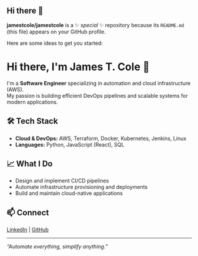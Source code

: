 ## Hi there 👋


**jamestcole/jamestcole** is a ✨ _special_ ✨ repository because its `README.md` (this file) appears on your GitHub profile.

Here are some ideas to get you started:

# Hi there, I'm James T. Cole 👋

I'm a **Software Engineer** specializing in automation and cloud infrastructure (AWS).  
My passion is building efficient DevOps pipelines and scalable systems for modern applications.

## 🛠️ Tech Stack
- **Cloud & DevOps:** AWS, Terraform, Docker, Kubernetes, Jenkins, Linux
- **Languages:** Python, JavaScript (React), SQL

## 📈 What I Do
- Design and implement CI/CD pipelines
- Automate infrastructure provisioning and deployments
- Build and maintain cloud-native applications

## 📫 Connect
[LinkedIn](#) | [GitHub](https://github.com/jamestcole)

---

*“Automate everything, simplify anything.”*

<!-- - 🔭 I’m currently working on ...
- 🌱 I’m currently learning ...
- 👯 I’m looking to collaborate on ...
- 🤔 I’m looking for help with ...
- 💬 Ask me about ...
- 📫 How to reach me: ...
- 😄 Pronouns: ...
- ⚡ Fun fact: ...
-->
